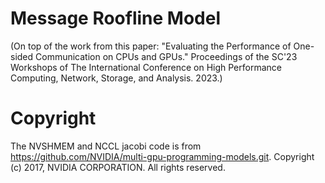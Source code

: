 # Message Roofline Model
(On top of the work from this paper: "Evaluating the Performance of One-sided Communication on CPUs and GPUs." Proceedings of the SC'23 Workshops of The International Conference on High Performance Computing, Network, Storage, and Analysis. 2023.)

# Copyright
The NVSHMEM and NCCL jacobi code is from https://github.com/NVIDIA/multi-gpu-programming-models.git. Copyright (c) 2017, NVIDIA CORPORATION. All rights reserved.


